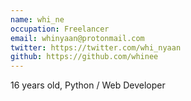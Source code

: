 ```yaml
---
name: whi_ne
occupation: Freelancer
email: whinyaan@protonmail.com
twitter: https://twitter.com/whi_nyaan
github: https://github.com/whinee
---
```


16 years old, Python / Web Developer
